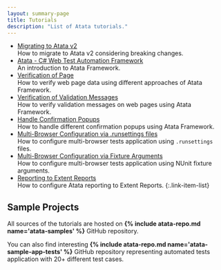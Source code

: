 ```yaml
---
layout: summary-page
title: Tutorials
description: "List of Atata tutorials."
---
```

* <span class="glyphicon glyphicon-star" aria-hidden="true" style="color: orange"></span> [Migrating to Atata v2](/tutorials/migrating-to-atata-v2/)
  <br>How to migrate to Atata v2 considering breaking changes.
* [Atata - C# Web Test Automation Framework](https://www.codeproject.com/Articles/1158365/Atata-New-Test-Automation-Framework)
  <br>An introduction to Atata Framework.
* [Verification of Page](/tutorials/verification-of-page/)
  <br>How to verify web page data using different approaches of Atata Framework.
* [Verification of Validation Messages](/tutorials/verification-of-validation-messages/)
  <br>How to verify validation messages on web pages using Atata Framework.
* [Handle Confirmation Popups](/tutorials/handle-confirmation-popups/)
  <br>How to handle different confirmation popups using Atata Framework.
* [Multi-Browser Configuration via .runsettings files](/tutorials/multi-browser-configuration-via-runsettings-files/)
  <br>How to configure multi-browser tests application using `.runsettings` files.
* [Multi-Browser Configuration via Fixture Arguments](/tutorials/multi-browser-configuration-via-fixture-arguments/)
  <br>How to configure multi-browser tests application using NUnit fixture arguments.
* [Reporting to Extent Reports](/tutorials/reporting-to-extentreports/)
  <br>How to configure Atata reporting to Extent Reports.
{:.link-item-list}

## Sample Projects

All sources of the tutorials are hosted on **{% include atata-repo.md name='atata-samples' %}** GitHub repository.

You can also find interesting **{% include atata-repo.md name='atata-sample-app-tests' %}** GitHub repository representing automated tests application with 20+ different test cases.